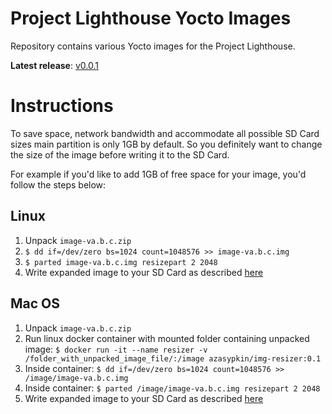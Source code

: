 # Project Lighthouse Yocto Images

Repository contains various Yocto images for the Project Lighthouse.

__Latest release__: [v0.0.1](https://github.com/project-lighthouse/yocto-images/releases/download/v0.0.1/image-v0.0.1.zip)

# Instructions

To save space, network bandwidth and accommodate all possible SD Card sizes main partition is only 1GB by default. So you definitely want to change the size of the image before writing it to the SD Card.

For example if you'd like to add 1GB of free space for your image, you'd follow the steps below:

## Linux

1. Unpack `image-va.b.c.zip`
2. `$ dd if=/dev/zero bs=1024 count=1048576 >> image-va.b.c.img`
3. `$ parted image-va.b.c.img resizepart 2 2048`
4. Write expanded image to your SD Card as described [here](https://www.raspberrypi.org/documentation/installation/installing-images/linux.md)

## Mac OS

1. Unpack `image-va.b.c.zip`
2. Run linux docker container with mounted folder containing unpacked image: `$ docker run -it --name resizer -v /folder_with_unpacked_image_file/:/image azasypkin/img-resizer:0.1`
3. Inside container: `$ dd if=/dev/zero bs=1024 count=1048576 >> /image/image-va.b.c.img`
4. Inside container: `$ parted /image/image-va.b.c.img resizepart 2 2048`
5. Write expanded image to your SD Card as described [here](https://www.raspberrypi.org/documentation/installation/installing-images/mac.md)